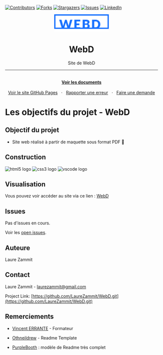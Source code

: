 [![Contributors][contributors-shield]][contributors-url]
[![Forks][forks-shield]][forks-url]
[![Stargazers][stars-shield]][stars-url]
[![Issues][issues-shield]][issues-url]
[![LinkedIn][linkedin-shield]][linkedin-url]

<div align="center">
  <a href="https://laurezammit.github.io/WebD/">
    <img src="img/logo.png" alt="Logo du site" width="180">
  </a>

  <h1 align="center">WebD</h1>
  <p align="center">Site de WebD</p>

  <hr>

  <p align="center">
    <br>
    <a href="https://github.com/LaureZammit/WebD"><strong>Voir les documents</strong></a>
    <br>
    <br>
    <a href="https://laurezammit.github.io/WebD/">Voir le site GitHub Pages</a>
    &nbsp
    ·
    &nbsp
    <a href="https://github.com/LaureZammit/WebD/issues">Rapporter une erreur</a>
    &nbsp
    ·
    &nbsp
    <a href="https://github.com/LaureZammit/WebD/issues">Faire une demande</a>
  </p>
</div>

# Les objectifs du projet - WebD
## Objectif du projet
  * Site web réalisé à partir de maquette sous format PDF 📂

## Construction
<img src="https://cdn.jsdelivr.net/gh/devicons/devicon/icons/html5/html5-original.svg" height="30" alt="html5 logo"  /> <img src="https://cdn.jsdelivr.net/gh/devicons/devicon/icons/css3/css3-original.svg" height="30" alt="css3 logo"  /> <img src="https://cdn.jsdelivr.net/gh/devicons/devicon/icons/vscode/vscode-original.svg" height="30" alt="vscode logo"  />

## Visualisation
Vous pouvez voir accéder au site via ce lien : [WebD](https://laurezammit.github.io/WebD/)

## Issues

Pas d'issues en cours.

Voir les [open issues](https://github.com/LaureZammit/WebD/issues).

## Auteure
Laure Zammit

## Contact

Laure Zammit - laurezammit@gmail.com

Project Link: [https://github.com/LaureZammit/WebD.git](https://github.com/LaureZammit/WebD.git)

## Remerciements
  * [Vincent ERRANTE](https://www.errantevincent.com/) - Formateur

  * [Othneildrew](https://github.com/othneildrew/Best-README-Template/blob/master/README.md) - Readme Template
  * [PurpleBooth](https://github.com/PurpleBooth/a-good-readme-template) : modèle de Readme très complet



<!-- MARKDOWN LINKS & IMAGES -->
<!-- https://www.markdownguide.org/basic-syntax/#reference-style-links -->
[contributors-shield]: https://img.shields.io/github/contributors/LaureZammit/WebD.svg?style=for-the-badge
[contributors-url]: https://github.com/LaureZammit/WebD/graphs/contributors
[forks-shield]: https://img.shields.io/github/forks/LaureZammit/WebD.svg?style=for-the-badge
[forks-url]: https://github.com/LaureZammit/WebD/forks
[stars-shield]: https://img.shields.io/github/stars/LaureZammit/WebD.svg?style=for-the-badge
[stars-url]: https://github.com/LaureZammit/WebD/stargazers
[issues-shield]: https://img.shields.io/github/issues/LaureZammit/WebD.svg?style=for-the-badge
[issues-url]: https://github.com/LaureZammit/WebD/issues

[linkedin-shield]: https://img.shields.io/badge/-LinkedIn-black.svg?style=for-the-badge&logo=linkedin&colorB=555
[linkedin-url]: https://www.linkedin.com/in/laure-zammit-84a3b3150/
